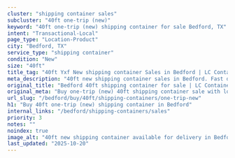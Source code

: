 ```yaml
---
cluster: "shipping container sales"
subcluster: "40ft one-trip (new)"
keyword: "40ft one-trip (new) shipping container for sale Bedford, TX"
intent: "Transactional-Local"
page_type: "Location-Product"
city: "Bedford, TX"
service_type: "shipping container"
condition: "New"
size: "40ft"
title_tag: "40ft Yxf New shipping container Sales in Bedford | LC Container"
meta_description: "40ft new shipping container sales in Bedford. Fast delivery, competitive pricing. Serving shipping containers area. Quote ID: 1SD. Call (214) 524-4168 for your free quote today."
original_title: "Bedford 40ft shipping container for sale | LC Container"
original_meta: "Buy one-trip (new) 40ft shipping container sale with local delivery in Bedford, TX. LC Container — local Since 2003. Request a fast quote today."
url_slug: "/bedford/buy/40ft/shipping-containers/one-trip-new"
h1: "Buy 40ft one-trip (new) shipping container in Bedford"
internal_links: "/bedford/shipping-containers/sales"
priority: 3
notes: ""
noindex: true
image_alt: "40ft new shipping container available for delivery in Bedford"
last_updated: "2025-10-20"
---
```


<!-- TODO: Add unique city/inventory copy, images, and internal links here. -->
